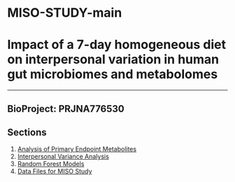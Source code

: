 # MISO-STUDY-main

# Impact of a 7-day homogeneous diet on interpersonal variation in human gut microbiomes and metabolomes 
---------------------------------------------------------------------------------------------------------

## BioProject: PRJNA776530 


## Sections

1. [Analysis of Primary Endpoint Metabolites](https://github.com/SonnenburgLab/MISO-STUDY-main/tree/main/PrimaryEndpoint)
2. [Interpersonal Variance Analysis](#Variance)
3. [Random Forest Models](#RandomForest)
4. [Data Files for MISO Study](#data)
